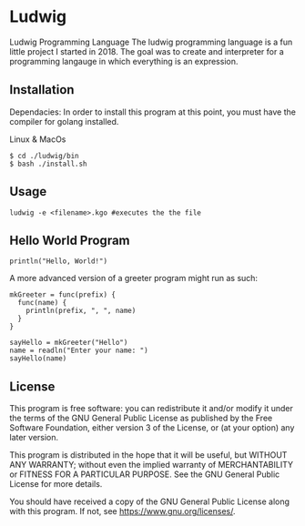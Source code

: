# Ludwig
Ludwig Programming Language
The ludwig programming language is a fun little project I started in 2018. The goal was to create and interpreter for a programming langauge in which everything is an expression.

## Installation
Dependacies: In order to install this program at this point, you must have the compiler for golang installed.

Linux & MacOs
```
$ cd ./ludwig/bin
$ bash ./install.sh
```

## Usage
```
ludwig -e <filename>.kgo #executes the the file
```

## Hello World Program
```
println("Hello, World!")
```
A more advanced version of a greeter program might run as such:
```
mkGreeter = func(prefix) {
  func(name) {
    println(prefix, ", ", name)
  }
}

sayHello = mkGreeter("Hello")
name = readln("Enter your name: ")
sayHello(name)
```

## License
  This program is free software: you can redistribute it and/or modify
  it under the terms of the GNU General Public License as published by
  the Free Software Foundation, either version 3 of the License, or
  (at your option) any later version.

  This program is distributed in the hope that it will be useful,
  but WITHOUT ANY WARRANTY; without even the implied warranty of
  MERCHANTABILITY or FITNESS FOR A PARTICULAR PURPOSE.  See the
  GNU General Public License for more details.

  You should have received a copy of the GNU General Public License
  along with this program.  If not, see <https://www.gnu.org/licenses/>.